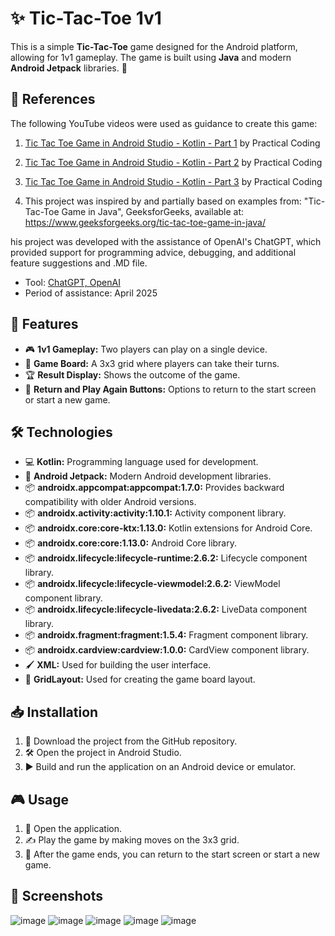# ✨ Tic-Tac-Toe 1v1

This is a simple **Tic-Tac-Toe** game designed for the Android platform, allowing for 1v1 gameplay. The game is built using **Java** and modern **Android Jetpack** libraries. 📱


## 🔗 References

The following YouTube videos were used as guidance to create this game:

1. [Tic Tac Toe Game in Android Studio - Kotlin - Part 1](https://www.youtube.com/watch?v=Fa5egLurW5U&list=PLcSIMAULmMyftO2SvNGE5mmYKKeAWCJUm) by Practical Coding
2. [Tic Tac Toe Game in Android Studio - Kotlin - Part 2](https://www.youtube.com/watch?v=qBAYVKT8ITI&list=PLcSIMAULmMyftO2SvNGE5mmYKKeAWCJUm&index=2) by Practical Coding
3. [Tic Tac Toe Game in Android Studio - Kotlin - Part 3](https://www.youtube.com/watch?v=2QzgtsUrRL8&list=PLcSIMAULmMyftO2SvNGE5mmYKKeAWCJUm&index=3) by Practical Coding

1. This project was inspired by and partially based on examples from:
"Tic-Tac-Toe Game in Java", GeeksforGeeks, available at: https://www.geeksforgeeks.org/tic-tac-toe-game-in-java/

his project was developed with the assistance of OpenAI's ChatGPT, which provided support for programming advice, debugging, and additional feature suggestions and .MD file.

- Tool: [ChatGPT, OpenAI](https://openai.com/chatgpt)
- Period of assistance: April 2025
   
   
## 🎯 Features

- 🎮 **1v1 Gameplay:** Two players can play on a single device.
- 🧩 **Game Board:** A 3x3 grid where players can take their turns.
- 🏆 **Result Display:** Shows the outcome of the game.
- 🔄 **Return and Play Again Buttons:** Options to return to the start screen or start a new game.

## 🛠️ Technologies

- 💻 **Kotlin:** Programming language used for development.
- 🚀 **Android Jetpack:** Modern Android development libraries.
- 📦 **androidx.appcompat:appcompat:1.7.0:** Provides backward compatibility with older Android versions.
- 📦 **androidx.activity:activity:1.10.1:** Activity component library.
- 📦 **androidx.core:core-ktx:1.13.0:** Kotlin extensions for Android Core.
- 📦 **androidx.core:core:1.13.0:** Android Core library.
- 📦 **androidx.lifecycle:lifecycle-runtime:2.6.2:** Lifecycle component library.
- 📦 **androidx.lifecycle:lifecycle-viewmodel:2.6.2:** ViewModel component library.
- 📦 **androidx.lifecycle:lifecycle-livedata:2.6.2:** LiveData component library.
- 📦 **androidx.fragment:fragment:1.5.4:** Fragment component library.
- 📦 **androidx.cardview:cardview:1.0.0:** CardView component library.
- 🖌️ **XML:** Used for building the user interface.
- 🧱 **GridLayout:** Used for creating the game board layout.

## 📥 Installation

1. 📂 Download the project from the GitHub repository.
2. 🛠️ Open the project in Android Studio.
3. ▶️ Build and run the application on an Android device or emulator.

## 🎮 Usage

1. 📱 Open the application.
2. ✍️ Play the game by making moves on the 3x3 grid.
3. 🏁 After the game ends, you can return to the start screen or start a new game.

## 📸 Screenshots

![image](https://github.com/user-attachments/assets/9e194ed8-3693-4470-8b8d-31b2c8935f7a)
![image](https://github.com/user-attachments/assets/dc72ba98-5cf9-4f11-acfb-75bf01f9f77d)
![image](https://github.com/user-attachments/assets/eb1f402f-fa1c-4ebe-8c8a-9ef7b43f47cc)
![image](https://github.com/user-attachments/assets/75ba2bd3-b79b-47f8-8a23-dbb6a29a0432)
![image](https://github.com/user-attachments/assets/a5aa6fc2-3cc7-48f2-a3aa-f013bf0d026b)








